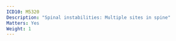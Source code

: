 ```yaml
---
ICD10: M5320
Description: "Spinal instabilities: Multiple sites in spine"
Matters: Yes
Weight: 1
---
```

